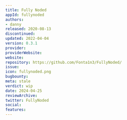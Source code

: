 ```yaml
---
title: Fully Noded
appId: fullynoded
authors:
- danny
released: 2020-08-13
discontinued: 
updated: 2022-04-04
version: 0.3.1
provider: 
providerWebsite: 
website: 
repository: https://github.com/Fonta1n3/FullyNoded/
issue: 
icon: fullynoded.png
bugbounty: 
meta: stale
verdict: wip
date: 2024-04-25
reviewArchive:
twitter: FullyNoded
social:
features:
---
```

